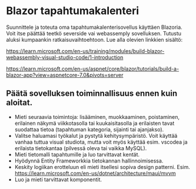 # Blazor tapahtumakalenteri

Suunnittele ja toteuta oma tapahtumakalenterisovellus käyttäen Blazoria. Voit itse päättää teetkö severside vai webassemply sovelluksen. Tutustu aluksi kumpaankin ratkaisuvaihtoehtoon. Lue alla olevien linkkien sisältö:

https://learn.microsoft.com/en-us/training/modules/build-blazor-webassembly-visual-studio-code/1-introduction

https://learn.microsoft.com/en-us/aspnet/core/blazor/tutorials/build-a-blazor-app?view=aspnetcore-7.0&pivots=server


## Päätä sovelluksen toiminnallisuus ennen kuin aloitat.

- Mieti seuraavia toimintoja: lisääminen, muokkaaminen, poistaminen, erilainen näkymä viikkotasolla tai kuukaisitasolla ja erilaisten tavat suodattaa tietoa (tapahtuman kategoria, sijainti tai ajanjakso).   
- Valitse haluamasi työkalut ja pystytä kehitysympäristö. Voit käyttää vanhaa tuttua visual studiota, mutta voit myös käyttää esim. vscodea ja erilaista tietokantaa (pilvessä oleva tai vaikka MySQL).
- Mieti tietomalli tapahtumille ja luo tarvittavat kentät.
- Hyödynnä Entity Frameworkkia tietokannan hallinnoimisessa.
- Keskity logiikan erotteluun eli mieti itsellesi sopiva design patterni. Esim. https://learn.microsoft.com/en-us/dotnet/architecture/maui/mvvm
- Luo ja mieti tarvittavat komponentit.






